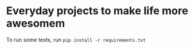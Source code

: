 # Everyday projects to make life more awesomem

To run some tests, run
`pip install -r requirements.txt`
